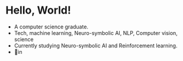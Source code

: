 # Hello, World!
<ul>
  <li>A computer science graduate.</li>
  <li>Tech, machine learning, Neuro-symbolic AI, NLP, Computer vision, science</li>
  <li>Currently studying Neuro-symbolic AI and Reinforcement learning.</li>
  <li>📍in</li>
</ul>
